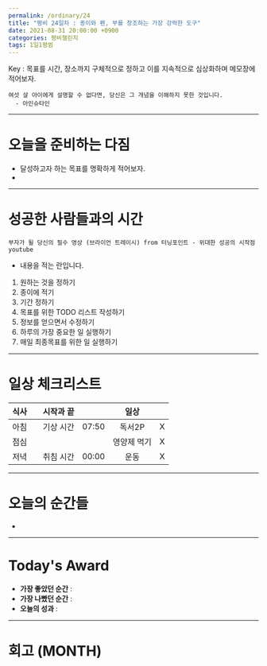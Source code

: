 ```yaml
---
permalink: /ordinary/24
title: "평비 24일차 : 종이와 펜, 부를 창조하는 가장 강력한 도구"
date: 2021-08-31 20:00:00 +0900
categories: 평비챌린지
tags: 1일1평범
---  
```

Key : 목표를 시간, 장소까지 구체적으로 정하고 이를 지속적으로 심상화하며 메모장에 적어보자.
```
여섯 살 아이에게 설명할 수 없다면, 당신은 그 개념을 이해하지 못한 것입니다.
  - 아인슈타인
```

---
# 오늘을 준비하는 다짐
- 달성하고자 하는 목표를 명확하게 적어보자.
- 

---
# 성공한 사람들과의 시간
`부자가 될 당신의 필수 영상 (브라이언 트레이시) from 터닝포인트 - 위대한 성공의 시작점 youtube`  
- 내용을 적는 란입니다.
1. 원하는 것을 정하기  
2. 종이에 적기  
3. 기간 정하기  
4. 목표를 위한 TODO 리스트 작성하기
5. 정보를 얻으면서 수정하기
6. 하루의 가장 중요한 일 실행하기
7. 매일 최종목표를 위한 일 실행하기

---
# 일상 체크리스트

| 식사 |  | 시작과 끝 |  | 일상 |  |
|:----:|:----:|:----:|:----:|:----:|:----:|
| 아침 |  | 기상 시간 | 07:50 | 독서2P | X |
| 점심 |  |  |  | 영양제 먹기 | X |
| 저녁 |  | 취침 시간 | 00:00 | 운동 | X |

---
# 오늘의 순간들
- 

---
# Today's Award
- **가장 좋았던 순간** : 
- **가장 나빴던 순간** : 
- **오늘의 성과** : 

---
# 회고 (MONTH)
